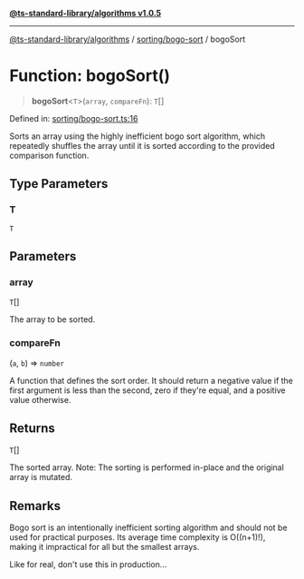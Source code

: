 [**@ts-standard-library/algorithms v1.0.5**](../../../README.md)

***

[@ts-standard-library/algorithms](../../../modules.md) / [sorting/bogo-sort](../README.md) / bogoSort

# Function: bogoSort()

> **bogoSort**\<`T`\>(`array`, `compareFn`): `T`[]

Defined in: [sorting/bogo-sort.ts:16](https://github.com/gabaudette/ts-stdlib/blob/7333da76bc775fbabd0907ad8519b912cfc2fe26/packages/algorithms/src/sorting/bogo-sort.ts#L16)

Sorts an array using the highly inefficient bogo sort algorithm, which repeatedly shuffles the array
until it is sorted according to the provided comparison function.

## Type Parameters

### T

`T`

## Parameters

### array

`T`[]

The array to be sorted.

### compareFn

(`a`, `b`) => `number`

A function that defines the sort order. It should return a negative value if the first argument is less than the second, zero if they're equal, and a positive value otherwise.

## Returns

`T`[]

The sorted array. Note: The sorting is performed in-place and the original array is mutated.

## Remarks

Bogo sort is an intentionally inefficient sorting algorithm and should not be used for practical purposes.
Its average time complexity is O((n+1)!), making it impractical for all but the smallest arrays.

Like for real, don't use this in production...
